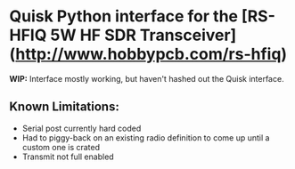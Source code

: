 # Quisk Python interface for the [RS-HFIQ 5W HF SDR Transceiver] (http://www.hobbypcb.com/rs-hfiq) 

**WIP:**  Interface mostly working, but haven't hashed out the Quisk interface.

## Known Limitations:
*  Serial post currently hard coded
*  Had to piggy-back on an existing radio definition to come up until a custom one is crated
*  Transmit not full enabled

